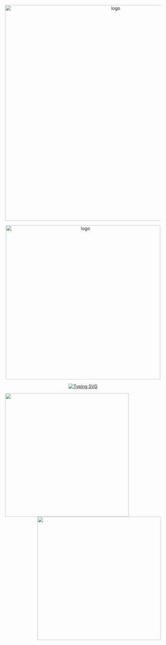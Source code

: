 <p align="center">
 <img src="https://files.catbox.moe/q21mcl.gif" alt="logo"  width="700" height="auto" />
 
<p align="center">
 <img src="https://files.catbox.moe/qugggn.jpeg" alt="logo"  width="500" height="auto" />
 
<div align="center" 
 
 [![Typing SVG](https://readme-typing-svg.demolab.com?font=Fira+Code&pause=1000&color=00000073&center=true&vCenter=true&width=435&lines=Thanks+isagi%2C+I'm+the+world's+best.+)](https://git.io/typing-svg)

<img align="left" width="400" height="auto" src="https://litter.catbox.moe/e3ytc63ypj5uzetf.png">

<img align="right" width="400" height="auto" src="https://litter.catbox.moe/nnsku5x6akaufypy.png">
